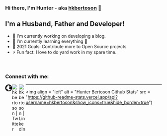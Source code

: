 ### Hi there, I'm Hunter - aka [hkbertoson][website] 👋
## I'm a Husband, Father and Developer!
- 🔭 I'm currently working on developing a blog. 
- 🌱 I’m currently learning everything 🤣
- 🥅 2021 Goals: Contribute more to Open Source projects
- ⚡ Fun fact: I love to do yard work in my spare time. 
<br>

### Connect with me:
[<img align="left" alt="hunterbertoson.tech" width="22px" src="https://raw.githubusercontent.com/iconic/open-iconic/master/svg/globe.svg" />][website]
[<img align="left" alt="hkbertoson | Twitter" width="22px" src="https://cdn.jsdelivr.net/npm/simple-icons@v3/icons/twitter.svg" />][twitter]
[<img align="left" alt="hkbertoson | LinkedIn" width="22px" src="https://cdn.jsdelivr.net/npm/simple-icons@v3/icons/linkedin.svg" />][linkedin]

---
<img align = "left" alt = "Hunter Bertoson Github Stats" src = "https://github-readme-stats.vercel.app/api?username=hkbertoson&show_icons=true&hide_border=true")
>



[website]: https://hunterbertoson.tech
[twitter]: https://twitter.com/hkbertoson
[linkedin]: https://www.linkedin.com/in/hunter-bertoson-077688110/